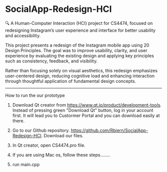 # SocialApp-Redesign-HCI
🔍 A Human-Computer Interaction (HCI) project for CS4474, focused on redesigning Instagram’s user experience and interface for better usability and accessibility.

This project presents a redesign of the Instagram mobile app using 20 Design Principles.
The goal was to improve usability, clarity, and user experience by evaluating the existing design and applying key principles such as consistency, feedback, and visibility.

Rather than focusing solely on visual aesthetics, this redesign emphasizes user-centered design, reducing cognitive load and enhancing interaction through thoughtful application of fundamental design concepts.


-----------------------------------------------------------------------
How to run the our prototype

1. Download Qt creator from  https://www.qt.io/product/development-tools. Instead of pressing green "Download Qt" button, log in your account first. It will lead you to 
Custormer Portal and you can download easily at there.

2. Go to our Github repository. https://github.com/Rbiern/SocialApp-Redesign-HCI. Download our files.

3. In Qt creator, open CS4474.pro file.

4. If you are using Mac os, follow these steps........

5. run main.cpp